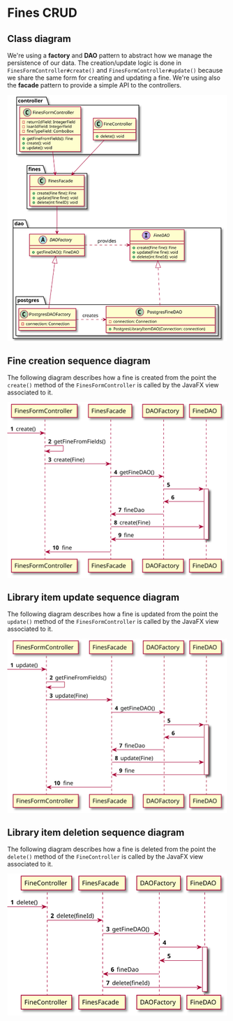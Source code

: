 # Fines CRUD

## Class diagram

We're using a **factory** and **DAO** pattern to abstract how we manage the persistence of our data.
The creation/update logic is done in `FinesFormController#create()` and `FinesFormController#update()`
because we share the same form for creating and updating a fine.
We're using also the **facade** pattern to provide a simple API to the controllers.

![Fines CRUD class diagram](./fines-crud-class-diagram.svg)

## Fine creation sequence diagram

The following diagram describes how a fine is created from the point the `create()` method of the
`FinesFormController` is called by the JavaFX view associated to it.

![Fine creation sequence diagram](./create-fine-sequence-diagram.svg)

## Library item update sequence diagram

The following diagram describes how a fine is updated from the point the `update()` method of the
`FinesFormController` is called by the JavaFX view associated to it.

![Fine update sequence diagram](./update-fine-sequence-diagram.svg)

## Library item deletion sequence diagram

The following diagram describes how a fine is deleted from the point the `delete()` method of the
`FineController` is called by the JavaFX view associated to it.

![Fine deletion sequence diagram](./delete-fine-sequence-diagram.svg)

    